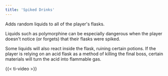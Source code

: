 ```yaml
---
title: 'Spiked Drinks'
---
```


Adds random liquids to all of the player's flasks.

Liquids such as polymorphine can be especially dangerous when the player doesn't notice (or forgets) that their flasks were spiked.

Some liquids will also react inside the flask, ruining certain potions. If the player is relying on an acid flask as a method of killing the final boss, certain materials will turn the acid into flammable gas.

{{< ti-video >}}
